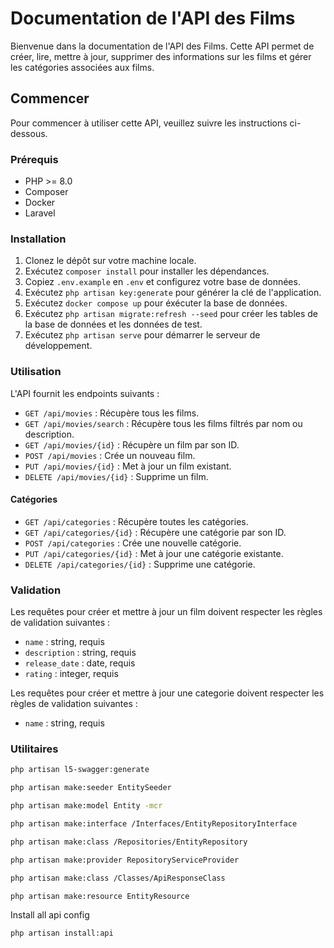 # Documentation de l'API des Films

Bienvenue dans la documentation de l'API des Films. Cette API permet de créer, lire, mettre à jour, supprimer des informations sur les films et gérer les catégories associées aux films.

## Commencer

Pour commencer à utiliser cette API, veuillez suivre les instructions ci-dessous.

### Prérequis

- PHP >= 8.0
- Composer
- Docker
- Laravel

### Installation

1. Clonez le dépôt sur votre machine locale.
2. Exécutez `composer install` pour installer les dépendances.
3. Copiez `.env.example` en `.env` et configurez votre base de données.
4. Exécutez `php artisan key:generate` pour générer la clé de l'application.
5. Exécutez `docker compose up` pour éxécuter la base de données.
6. Exécutez `php artisan migrate:refresh --seed` pour créer les tables de la base de données et les données de test.
7. Exécutez `php artisan serve` pour démarrer le serveur de développement.

### Utilisation

L'API fournit les endpoints suivants :

- `GET /api/movies` : Récupère tous les films.
- `GET /api/movies/search` : Récupère tous les films filtrés par nom ou description.
- `GET /api/movies/{id}` : Récupère un film par son ID.
- `POST /api/movies` : Crée un nouveau film.
- `PUT /api/movies/{id}` : Met à jour un film existant.
- `DELETE /api/movies/{id}` : Supprime un film.

#### Catégories
- `GET /api/categories` : Récupère toutes les catégories.
- `GET /api/categories/{id}` : Récupère une catégorie par son ID.
- `POST /api/categories` : Crée une nouvelle catégorie.
- `PUT /api/categories/{id}` : Met à jour une catégorie existante.
- `DELETE /api/categories/{id}` : Supprime une catégorie.

### Validation

Les requêtes pour créer et mettre à jour un film doivent respecter les règles de validation suivantes :

- `name` : string, requis
- `description` : string, requis
- `release_date` : date, requis
- `rating` : integer, requis

Les requêtes pour créer et mettre à jour une categorie doivent respecter les règles de validation suivantes :

- `name` : string, requis


### Utilitaires

```bash
php artisan l5-swagger:generate
```
```bash
php artisan make:seeder EntitySeeder
```
```bash
php artisan make:model Entity -mcr
```
```bash
php artisan make:interface /Interfaces/EntityRepositoryInterface
```
```bash
php artisan make:class /Repositories/EntityRepository
```
```bash
php artisan make:provider RepositoryServiceProvider
```
```bash
php artisan make:class /Classes/ApiResponseClass
```
```bash
php artisan make:resource EntityResource
```

Install all api config 
```bash
php artisan install:api
```